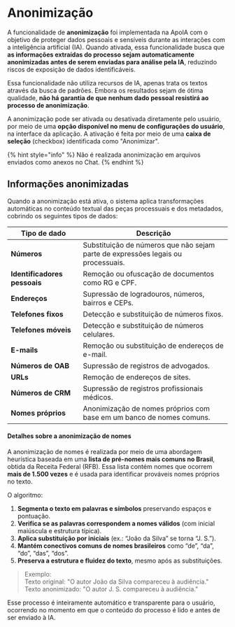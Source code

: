 # Anonimização

A funcionalidade de **anonimização** foi implementada na ApoIA com o objetivo de proteger dados pessoais e sensíveis durante as interações com a inteligência artificial (IA). Quando ativada, essa funcionalidade busca que **as informações extraídas do processo sejam automaticamente anonimizadas antes de serem enviadas para análise pela IA**, reduzindo riscos de exposição de dados identificáveis.

Essa funcionalidade não utiliza recursos de IA, apenas trata os textos através da busca de padrões. Embora os resultados sejam de ótima qualidade, **não há garantia de que nenhum dado pessoal resistirá ao processo de anonimização**.

A anonimização pode ser ativada ou desativada diretamente pelo usuário, por meio de uma **opção disponível no menu de configurações do usuário**, na interface da aplicação. A ativação é feita por meio de uma **caixa de seleção** (checkbox) identificada como "Anonimizar".

{% hint style="info" %}
Não é realizada anonimização em arquivos enviados como anexos no Chat.
{% endhint %}

## Informações anonimizadas

Quando a anonimização está ativa, o sistema aplica transformações automáticas no conteúdo textual das peças processuais e dos metadados, cobrindo os seguintes tipos de dados:

| Tipo de dado                 | Descrição                                                                        |
| ---------------------------- | -------------------------------------------------------------------------------- |
| **Números**                  | Substituição de números que não sejam parte de expressões legais ou processuais. |
| **Identificadores pessoais** | Remoção ou ofuscação de documentos como RG e CPF.                                |
| **Endereços**                | Supressão de logradouros, números, bairros e CEPs.                               |
| **Telefones fixos**          | Detecção e substituição de números fixos.                                        |
| **Telefones móveis**         | Detecção e substituição de números celulares.                                    |
| **E-mails**                  | Remoção ou substituição de endereços de e-mail.                                  |
| **Números de OAB**           | Supressão de registros de advogados.                                             |
| **URLs**                     | Remoção de endereços de sites.                                                   |
| **Números de CRM**           | Supressão de registros profissionais médicos.                                    |
| **Nomes próprios**           | Anonimização de nomes próprios com base em um banco de nomes comuns.             |

#### Detalhes sobre a anonimização de nomes

A anonimização de nomes é realizada por meio de uma abordagem heurística baseada em uma **lista de pré-nomes mais comuns no Brasil**, obtida da Receita Federal (RFB). Essa lista contém nomes que ocorrem **mais de 1.500 vezes** e é usada para identificar prováveis nomes próprios no texto.

O algoritmo:

1. **Segmenta o texto em palavras e símbolos** preservando espaços e pontuação.
2. **Verifica se as palavras correspondem a nomes válidos** (com inicial maiúscula e estrutura típica).
3. **Aplica substituição por iniciais** (ex.: “João da Silva” se torna “J. S.”).
4. **Mantém conectivos comuns de nomes brasileiros** como “de”, “da”, “do”, “das”, “dos”.
5. **Preserva a estrutura e fluidez do texto**, mesmo após as substituições.

> Exemplo:\
> Texto original: "O autor João da Silva compareceu à audiência."\
> Texto anonimizado: "O autor J. S. compareceu à audiência."

Esse processo é inteiramente automático e transparente para o usuário, ocorrendo no momento em que o conteúdo do processo é lido e antes de ser enviado à IA.
